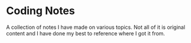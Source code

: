 # Coding Notes
A collection of notes I have made on various topics. Not all of it is original content and I have done my best to reference where I got it from. 
